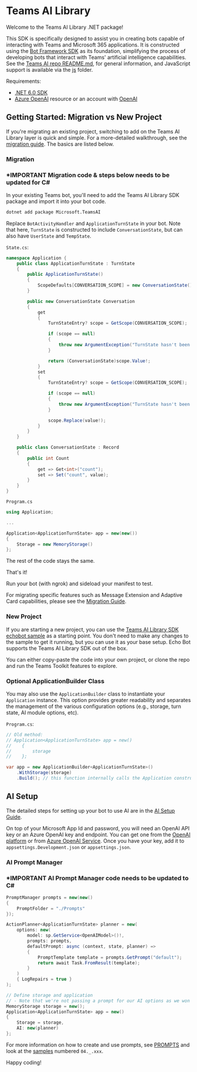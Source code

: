 # Teams AI Library

Welcome to the Teams AI Library .NET package! 

This SDK is specifically designed to assist you in creating bots capable of interacting with Teams and Microsoft 365 applications. It is constructed using the [Bot Framework SDK](https://github.com/microsoft/botbuilder-dotnet) as its foundation, simplifying the process of developing bots that interact with Teams' artificial intelligence capabilities. See the [Teams AI repo README.md](https://github.com/microsoft/teams-ai), for general information, and JavaScript support is available via the [js](https://github.com/microsoft/teams-ai/tree/main/js) folder.

Requirements:

*   [.NET 6.0 SDK](https://dotnet.microsoft.com/download/dotnet/6.0)
*   [Azure OpenAI](https://azure.microsoft.com/en-us/products/ai-services/openai-service) resource or an account with [OpenAI](https://platform.openai.com/)

## Getting Started: Migration vs New Project

If you're migrating an existing project, switching to add on the Teams AI Library layer is quick and simple. For a more-detailed walkthrough, see the [migration guide](https://github.com/microsoft/teams-ai/blob/main/getting-started/dotnet/00.MIGRATION.md). The basics are listed below.

### Migration
### *IMPORTANT Migration code & steps below needs to be updated for C#

In your existing Teams bot, you'll need to add the Teams AI Library SDK package and import it into your bot code.

```bash
dotnet add package Microsoft.TeamsAI
```

Replace `BotActivityHandler` and `ApplicationTurnState` in your bot. Note that here, `TurnState` is constructed to include `ConversationState`, but can also have `UserState` and `TempState`.

`State.cs`:

```c#
namespace Application {
    public class ApplicationTurnState : TurnState
    {
        public ApplicationTurnState()
        {
            ScopeDefaults[CONVERSATION_SCOPE] = new ConversationState();
        }

        public new ConversationState Conversation
        {
            get
            {
                TurnStateEntry? scope = GetScope(CONVERSATION_SCOPE);

                if (scope == null)
                {
                    throw new ArgumentException("TurnState hasn't been loaded. Call LoadStateAsync() first.");
                }

                return (ConversationState)scope.Value!;
            }
            set
            {
                TurnStateEntry? scope = GetScope(CONVERSATION_SCOPE);

                if (scope == null)
                {
                    throw new ArgumentException("TurnState hasn't been loaded. Call LoadStateAsync() first.");
                }

                scope.Replace(value!);
            }
        }
    }

    public class ConversationState : Record
    {
        public int Count
        {
            get => Get<int>("count");
            set => Set("count", value);
        }
    }
}
```

`Program.cs`

```c#
using Application;

...

Application<ApplicationTurnState> app = new(new())
{
    Storage = new MemoryStorage()
};
```

The rest of the code stays the same.

That's it!

Run your bot (with ngrok) and sideload your manifest to test.

For migrating specific features such as Message Extension and Adaptive Card capabilities, please see the [Migration Guide](https://github.com/microsoft/teams-ai/blob/main/getting-started/dotnet/00.MIGRATION.md).

### New Project

If you are starting a new project, you can use the [Teams AI Library SDK echobot sample](https://github.com/microsoft/teams-ai/tree/main/dotnet/samples/01.messaging.echoBot) as a starting point. You don't need to make any changes to the sample to get it running, but you can use it as your base setup. Echo Bot supports the Teams AI Library SDK out of the box.

You can either copy-paste the code into your own project, or clone the repo and run the Teams Toolkit features to explore.

### Optional ApplicationBuilder Class

You may also use the `ApplicationBuilder` class to instantiate your `Application` instance. This option provides greater readability and separates the management of the various configuration options (e.g., storage, turn state, AI module options, etc).

`Program.cs`:

```c#
// Old method:
// Application<ApplicationTurnState> app = new()
//    {
//        storage
//    };

var app = new ApplicationBuilder<ApplicationTurnState>()
    .WithStorage(storage)
    .Build(); // this function internally calls the Application constructor
```

## AI Setup

The detailed steps for setting up your bot to use AI are in the [AI Setup Guide](https://github.com/microsoft/teams-ai/blob/main/getting-started/dotnet/01.AI-SETUP.md).

On top of your Microsoft App Id and password, you will need an OpenAI API key or an Azure OpenAI key and endpoint. You can get one from the [OpenAI platform](https://platform.openai.com/) or from [Azure OpenAI Service](https://azure.microsoft.com/en-us/products/ai-services/openai-service). Once you have your key, add it to `appsettings.Development.json` or `appsettings.json`.

### AI Prompt Manager
### *IMPORTANT AI Prompt Manager code needs to be updated to C#

```c#
PromptManager prompts = new(new()
{
    PromptFolder = "./Prompts"
});

ActionPlanner<ApplicationTurnState> planner = new(
    options: new(
        model: sp.GetService<OpenAIModel>()!,
        prompts: prompts,
        defaultPrompt: async (context, state, planner) =>
        {
            PromptTemplate template = prompts.GetPrompt("default");
            return await Task.FromResult(template);
        }
    )
    { LogRepairs = true }
);

// Define storage and application
// - Note that we're not passing a prompt for our AI options as we won't be chatting with the app.
MemoryStorage storage = new();
Application<ApplicationTurnState> app = new()
{
    Storage = storage,
    AI: new(planner)
};
```

For more information on how to create and use prompts, see [PROMPTS](https://learn.microsoft.com/en-us/microsoftteams/platform/bots/how-to/teams%20conversational%20ai/how-conversation-ai-get-started?tabs=javascript4%2Cjavascript1%2Cjavascript3%2Cjavascript2#:~:text=VectraDataSource%20and%20OpenAIEmbeddings%3A-,Prompt,-Prompts%20are%20pieces) and look at the [samples](https://github.com/microsoft/teams-ai/tree/main/dotnet/samples) numbered `04._.xxx`.

Happy coding!


